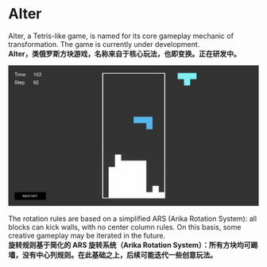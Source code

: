 # Alter
Alter, a Tetris-like game, is named for its core gameplay mechanic of transformation. The game is currently under development.<br/>
**Alter，类俄罗斯方块游戏，名称来自于核心玩法，也即变换。正在研发中。**

![](https://github.com/onovich/Alter/blob/main/Assets/Resources_Sample/sample_cover.jpg)

The rotation rules are based on a simplified ARS (Arika Rotation System): all blocks can kick walls, with no center column rules. On this basis, some creative gameplay may be iterated in the future.<br/>
**旋转规则基于简化的 ARS 旋转系统（Arika Rotation System）：所有方块均可踢墙，没有中心列规则。在此基础之上，后续可能迭代一些创意玩法。**
